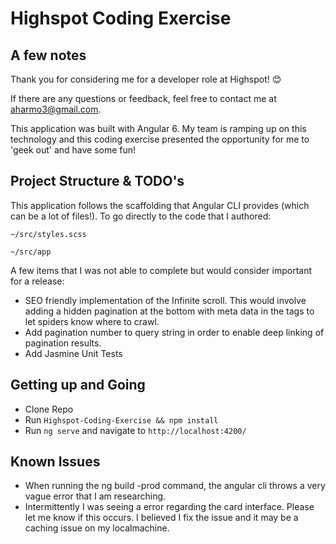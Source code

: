# Highspot Coding Exercise

## A few notes
Thank you for considering me for a developer role at Highspot! :blush:

If there are any questions or feedback, feel free to contact me at aharmo3@gmail.com. 

This application was built with Angular 6. My team is ramping up on this technology and this coding exercise presented the opportunity for me to 'geek out' and have some fun!

## Project Structure & TODO's
This application follows the scaffolding that Angular CLI provides (which can be a lot of files!). To go directly to the code that I authored:

`~/src/styles.scss`

`~/src/app`

A few items that I was not able to complete but would consider important for a release:
* SEO friendly implementation of the Infinite scroll. This would involve adding a hidden pagination at the bottom with meta data in the tags to let spiders know where to crawl. 
* Add pagination number to query string in order to enable deep linking of pagination results. 
* Add Jasmine Unit Tests

## Getting up and Going
* Clone Repo
* Run `Highspot-Coding-Exercise && npm install`
* Run `ng serve` and navigate to `http://localhost:4200/`

## Known Issues
* When running the ng build -prod command, the angular cli throws a very vague error that I am researching. 
* Intermittently I was seeing a error regarding the card interface. Please let me know if this occurs. I believed I fix the issue and it may be a caching issue on my localmachine. 
